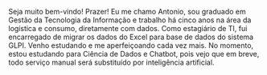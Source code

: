 Seja muito bem-vindo!
Prazer! Eu me chamo Antonio, sou graduado em Gestão da Tecnologia da Informação e trabalho há cinco anos na área da logística e consumo, diretamente com dados.
Como estagiário de TI, fui encarregado de migrar os dados do Excel para base de dados do sistema GLPI.
Venho estudando e me aperfeiçoando cada vez mais. No momento, estou estudando para Ciência de Dados e Chatbot, pois vejo que em breve, todo serviço manual será substituído
por inteligência artificial.

<!---
ajpj1/ajpj1 is a ✨ special ✨ repository because its `README.md` (this file) appears on your GitHub profile.
You can click the Preview link to take a look at your changes.
--->
